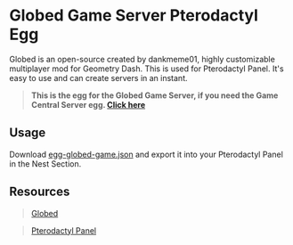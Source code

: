 # Globed Game Server Pterodactyl Egg
Globed is an open-source created by dankmeme01, highly customizable multiplayer mod for Geometry Dash. This is used for Pterodactyl Panel.
It's easy to use and can create servers in an instant.

> **This is the egg for the Globed Game Server, if you need the Game Central Server egg. [Click here](https://github.com/DumbCaveSpider/globed-central-egg)**

## Usage
Download [egg-globed-game.json](https://github.com/DumbCaveSpider/globed-game-egg/blob/main/egg-globed-game.json) and export it into your Pterodactyl Panel in the Nest Section.

## Resources
> [Globed](https://github.com/dankmeme01/globed2)

> [Pterodactyl Panel](https://pterodactyl.io/)
